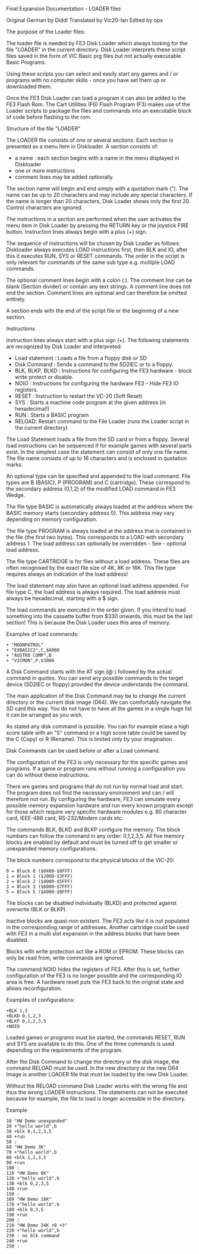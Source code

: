 Final Expansion Documentation - LOADER files

Original German by Diddl
Translated by Vic20-Ian
Edited by ops


The purpose of the Loader files:

The loader file is needed by FE3 Disk Loader which always looking for the file
"LOADER" in the current directory. Disk Loader interprets these script files
saved in the form of VIC Basic prg files but not actually executable Basic
Programs.

Using these scripts you can select and easily start any games and / or programs
with no computer skills - once you have set them up or downloaded them.

Once the FE3 Disk Loader can load a program it can also be added to the FE3
Flash Rom. The Cart Utilities (F6) Flash Program (F3) makes use of the Loader
scripts to package the files and commands into an executable block of code
before flashing to the rom.


Structure of the file "LOADER"


The LOADER file consists of one or several sections. Each section is presented
as a menu item in Diskloader. A section consists of:

- a name : each section begins with a name in the menu displayed in Diskloader
- one or more instructions
- comment lines may be added optionally.

The section name will begin and end simply with a quotation mark ("). The name
can be up to 20 characters and may include any special characters. If the name
is longer than 20 characters, Disk Loader shows only the first 20. Control
characters are ignored.

The instructions in a section are performed when the user activates the menu
item in Disk Loader by pressing the RETURN key or the joystick FIRE button.
Instruction lines always begin with a plus (+) sign.

The sequence of instructions will be chosen by Disk Loader as follows:
Diskloader always executes LOAD instructions first, then BLK and IO, after
this it executes RUN, SYS or RESET commands. The order in the script is only
relevant for commands of the same sub type e.g. multiple LOAD commands.

The optional comment lines begin with a colon (:). The comment line can be
blank (Section divider) or contain any text strings. A comment line does not
end the section. Comment lines are optional and can therefore be omitted
entirely.

A section ends with the end of the script file or the beginning of a new
section.

Instructions

Instruction lines always start with a plus sign (+). The following statements
are recognized by Disk Loader and interpreted:

- Load statement : Loads a file from a floppy disk or SD
- Disk Command : Sends a command to the SD2IEC or to a floppy.
- BLK, BLKP, BLKD : Instructions for configuring the FE3 hardware - block write protect or disable.
- NOIO : Instructions for configuring the hardware FE3 – Hide FE3 IO registers.
- RESET : Instruction to restart the VC-20 (Soft Reset)
- SYS : Starts a machine code program at the given address (in hexadecimal!)
- RUN : Starts a BASIC program
- RELOAD: Restart command to the File Loader (runs the Loader script in the current directory)

The Load Statement loads a file from the SD card or from a floppy. Several
load instructions can be sequenced if for example games with several parts
exist. In the simplest case the statement can consist of only one file name.
The file name consists of up to 16 characters and is enclosed in quotation
marks.

An optional type can be specified and appended to the load command. File types
are B (BASIC), P (PROGRAM) and C (cartridge). These correspond to the secondary
address (0,1,2) of the modified LOAD command in FE3 Wedge.

The file type BASIC is automatically always loaded at the address where the
BASIC memory starts (secondary address 0). This address may vary depending on
memory configuration.

The file type PROGRAM is always loaded at the address that is contained in the
file (the first two bytes). This corresponds to a LOAD with secondary
address 1. The load address can optionally be overridden - See - optional load
address.

The file type CARTRIDGE is for files without a load address. These files are
often recognised by the exact file size of 4K, 8K or 16K. This file type
requires always an indication of the load address!

The load statement may also have an optional load address appended. For file
type C, the load address is always required. The load address must always be
hexadecimal, starting with a $ sign.

The load commands are executed in the order given. If you intend to load
something into the cassette buffer from $330 onwards, this must be the last
section! This is because the Disk Loader uses this area of memory.

Examples of load commands:
```
+ "MOONPATROL"
+ "EXBASIC2",C,$A000
+ "AUSTRO COMP",B
+ "VICMON",P,$3000
```

A Disk Command starts with the AT sign (@ ) followed by the actual command in
quotes. You can send any possible commands to the target device (SD2IEC or
floppy) provided the device understands the command.

The main application of the Disk Command may be to change the current directory
or the current disk image (D64). We can comfortably navigate the SD card this
way. You do not have to have all the games in a single huge list it can be
arranged as you wish.

As stated any disk command is possible. You can for example erase a high score
table with an "S" command or a high score table could be saved by the C (Copy)
or R (Rename). This is limited only by your imagination.

Disk Commands can be used before or after a Load command.

The configuration of the FE3 is only necessary for the specific games and
programs. If a game or program runs without running a configuration you can do
without these instructions.

There are games and programs that do not run by normal load and start. The
program does not find the necessary environment and can / will therefore not
run. By configuring the hardware, FE3 can simulate every possible memory
expansion hardware and run every known program except for those which require
very specific hardware modules e.g. 80 character card, IEEE-488 card,
RS-232/Modem cards etc.

The commands BLK, BLKD and BLKP configure the memory. The block numbers can
follow the command in any order: 0,1,2,3,5. All five memory blocks are enabled
by default and must be turned off to get smaller or unexpanded memory
configurations.

The block numbers correspond to the physical blocks of the VIC-20:
```
0 = Block 0 ($0400-$0FFF)
1 = Block 1 ($2000-$3FFF)
2 = Block 2 ($4000-$5FFF)
3 = Block 3 ($6000-$7FFF)
5 = Block 5 ($A000-$BFFF)
```

The blocks can be disabled individually (BLKD) and protected against
overwrite (BLK or BLKP).

Inactive blocks are quasi-non existent. The FE3 acts like it is not populated
in the corresponding range of addresses. Another cartridge could be used with
FE3 in a multi slot expansion in the address blocks that have been disabled.

Blocks with write protection act like a ROM or EPROM. These blocks can only be
read from, write commands are ignored.

The command NOIO hides the registers of FE3. After this is set, further
configuration of the FE3 is no longer possible and the corresponding IO area is
free. A hardware reset puts the FE3 back to the original state and allows
reconfiguration.

Examples of configurations:
```
+BLK 1,3
+BLKD 0,1,2,3
+BLKP 0,1,2,3,5
+NOIO
```

Loaded games or programs must be started, the commands RESET, RUN and SYS are
available to do this. One of the three commands is used depending on the
requirements of the program.

After the Disk Command to change the directory or the disk image, the command
RELOAD must be used. In the new directory or the new D64 Image is another
LOADER file that must be loaded by the new Disk Loader.

Without the RELOAD command Disk Loader works with the wrong file and thus the
wrong LOADER instructions. The statements can not be executed because for
example, the file to load is longer accessible in the directory.

Example
```
10 "HW Demo unexpanded"
20 +"hello world",b
30 +blk 0,1,2,3,5
40 +run
50 :
60 "HW Demo 3K"
70 +"hello world",b
80 +blk 1,2,3,5
90 +run
100 :
110 "HW Demo 8K"
120 +"hello world",b
130 +blk 0,2,3,5
140 +run
150 :
160 "HW Demo 16K"
170 +"hello world",b
180 +blk 0,3,5
190 +run
200 :
210 "HW Demo 24K +8 +3"
220 +"hello world",b
230 : no blk command
240 +run
250 :
```
